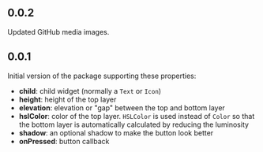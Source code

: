 ## 0.0.2

Updated GitHub media images.

## 0.0.1

Initial version of the package supporting these properties:

- **child**: child widget (normally a `Text` or `Icon`)
- **height**: height of the top layer
- **elevation**: elevation or "gap" between the top and bottom layer
- **hslColor**: color of the top layer. `HSLColor` is used instead of `Color` so that the bottom layer is automatically calculated by reducing the luminosity
- **shadow**: an optional shadow to make the button look better
- **onPressed**: button callback

